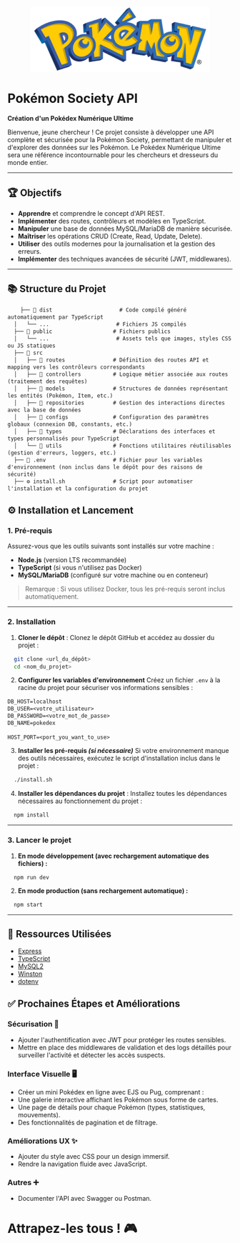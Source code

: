 


<p align="center">
  <img src="./public/pokemon-logo.png" alt="Logo du projet" width="400">
</p>



# Pokémon Society API


**Création d'un Pokédex Numérique Ultime**

Bienvenue, jeune chercheur ! Ce projet consiste à développer une API complète et sécurisée pour la Pokémon Society, permettant de manipuler et d'explorer des données sur les Pokémon. Le Pokédex Numérique Ultime sera une référence incontournable pour les chercheurs et dresseurs du monde entier.


---

## 🏆 Objectifs

- **Apprendre** et comprendre le concept d'API REST.
- **Implémenter** des routes, contrôleurs et modèles en TypeScript.
- **Manipuler** une base de données MySQL/MariaDB de manière sécurisée.
- **Maîtriser** les opérations CRUD (Create, Read, Update, Delete).
- **Utiliser** des outils modernes pour la journalisation et la gestion des erreurs.
- **Implémenter** des techniques avancées de sécurité (JWT, middlewares).

---

## 📚 Structure du Projet

```plaintext
    ├── 📂 dist                     # Code compilé généré automatiquement par TypeScript
  │   └── ...                     # Fichiers JS compilés
  ├── 📂 public                   # Fichiers publics
  │   └── ...                     # Assets tels que images, styles CSS ou JS statiques
  ├── 📂 src
  │   ├── 📂 routes               # Définition des routes API et mapping vers les contrôleurs correspondants
  │   ├── 📂 controllers          # Logique métier associée aux routes (traitement des requêtes)
  │   ├── 📂 models               # Structures de données représentant les entités (Pokémon, Item, etc.)
  │   ├── 📂 repositories         # Gestion des interactions directes avec la base de données
  │   ├── 📂 configs              # Configuration des paramètres globaux (connexion DB, constants, etc.)
  │   ├── 📂 types                # Déclarations des interfaces et types personnalisés pour TypeScript
  │   └── 📂 utils                # Fonctions utilitaires réutilisables (gestion d'erreurs, loggers, etc.)
  ├── 📄 .env                     # Fichier pour les variables d'environnement (non inclus dans le dépôt pour des raisons de sécurité)
  ├── ⚙️ install.sh               # Script pour automatiser l'installation et la configuration du projet
``` 

## ⚙️ Installation et Lancement

### 1. **Pré-requis**
Assurez-vous que les outils suivants sont installés sur votre machine :
- **Node.js** (version LTS recommandée)
- **TypeScript** (si vous n'utilisez pas Docker)
- **MySQL/MariaDB** (configuré sur votre machine ou en conteneur)

> Remarque : Si vous utilisez Docker, tous les pré-requis seront inclus automatiquement.

---

### 2. **Installation**
1. **Cloner le dépôt** :
Clonez le dépôt GitHub et accédez au dossier du projet :
```bash
  git clone <url_du_dépôt>
  cd <nom_du_projet>
```

2. **Configurer les variables d'environnement**
Créez un fichier `.env` à la racine du projet pour sécuriser vos informations sensibles :
```env
DB_HOST=localhost
DB_USER=<votre_utilisateur>
DB_PASSWORD=<votre_mot_de_passe>
DB_NAME=pokedex

HOST_PORT=<port_you_want_to_use>
```

3. **Installer les pré-requis *(si nécessaire)***
Si votre environnement manque des outils nécessaires, exécutez le script d'installation inclus dans le projet :
```bash
  ./install.sh
```

4. **Installer les dépendances du projet** :
Installez toutes les dépendances nécessaires au fonctionnement du projet :
```bash
  npm install
```
---

### 3. **Lancer le projet**
1. **En mode développement (avec rechargement automatique des fichiers) :**
```bash
  npm run dev
```

2. **En mode production (sans rechargement automatique) :**
```bash
  npm start
```

---

## 🌟 Ressources Utilisées
- [Express](https://expressjs.com/)
- [TypeScript](https://www.typescriptlang.org/)
- [MySQL2](https://github.com/sidorares/node-mysql2)
- [Winston](https://github.com/winstonjs/winston)
- [dotenv](https://github.com/motdotla/dotenv)


## ✅ Prochaines Étapes et Améliorations
  ### Sécurisation 🔐
  - Ajouter l'authentification avec JWT pour protéger les routes sensibles.
  - Mettre en place des middlewares de validation et des logs détaillés pour surveiller l'activité et détecter les accès suspects.
  ### Interface Visuelle 🖥️
  - Créer un mini Pokédex en ligne avec EJS ou Pug, comprenant :
  - Une galerie interactive affichant les Pokémon sous forme de cartes.
  - Une page de détails pour chaque Pokémon (types, statistiques, mouvements).
  - Des fonctionnalités de pagination et de filtrage.
  ### Améliorations UX ✨
  - Ajouter du style avec CSS pour un design immersif.
  - Rendre la navigation fluide avec JavaScript.
  ### Autres ➕
  - Documenter l'API avec Swagger ou Postman.
    

# Attrapez-les tous ! 🎮

